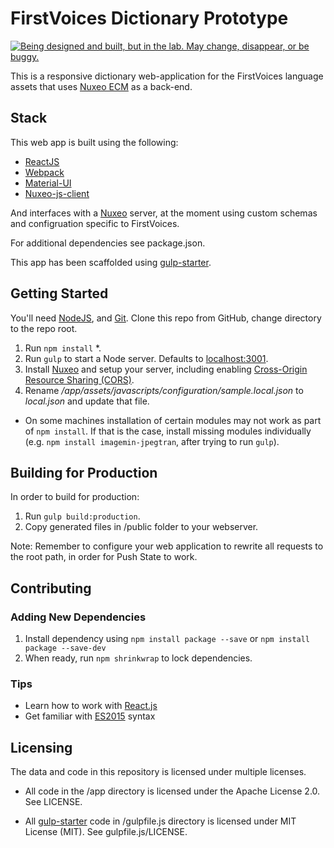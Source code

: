 # FirstVoices Dictionary Prototype #
<a rel="Exploration" href="https://github.com/BCDevExchange/docs/blob/master/discussion/projectstates.md"><img alt="Being designed and built, but in the lab. May change, disappear, or be buggy." style="border-width:0" src="http://bcdevexchange.org/badge/2.svg" title="Being designed and built, but in the lab. May change, disappear, or be buggy." /></a>

This is a responsive dictionary web-application for the FirstVoices language assets that uses [Nuxeo ECM](http://www.nuxeo.com/) as a back-end.

## Stack ##
This web app is built using the following:

-  [ReactJS](https://facebook.github.io/react/)
-  [Webpack](https://webpack.github.io/)
-  [Material-UI](https://github.com/callemall/material-ui)
-  [Nuxeo-js-client](https://github.com/nuxeo/nuxeo-js-client)

And interfaces with a [Nuxeo](http://www.nuxeo.com) server, at the moment using custom schemas and configruation specific to FirstVoices.

For additional dependencies see package.json.

This app has been scaffolded using [gulp-starter](https://github.com/vigetlabs/gulp-starter).

## Getting Started ##

You'll need [NodeJS](http://nodejs.org/), and [Git](http://git-scm.com/downloads). Clone this repo from GitHub, change directory to the repo root.

1. Run `npm install` *.
2. Run `gulp` to start a Node server.  Defaults to [localhost:3001](http://localhost:3001).
3. Install [Nuxeo](http://www.nuxeo.com) and setup your server, including enabling [Cross-Origin Resource Sharing (CORS)](https://doc.nuxeo.com/pages/viewpage.action?pageId=14257084).
4. Rename */app/assets/javascripts/configuration/sample.local.json* to *local.json* and update that file.

* On some machines installation of certain modules may not work as part of `npm install`. If that is the case, install missing modules individually (e.g. `npm install imagemin-jpegtran`, after trying to run `gulp`).

## Building for Production ##

In order to build for production:
1. Run `gulp build:production`.
2. Copy generated files in /public folder to your webserver.

Note: Remember to configure your web application to rewrite all requests to the root path, in order for Push State to work.

## Contributing ##

### Adding New Dependencies
1. Install dependency using `npm install package --save` or `npm install package --save-dev`
2. When ready, run `npm shrinkwrap` to lock dependencies.

### Tips
* Learn how to work with [React.js](https://facebook.github.io/react/docs/getting-started.html)
* Get familiar with [ES2015](https://babeljs.io/docs/learn-es2015/) syntax

## Licensing ##

The data and code in this repository is licensed under multiple licenses.

- All code in the /app directory is licensed under the Apache License 2.0. See LICENSE.

- All [gulp-starter](https://github.com/vigetlabs/gulp-starter) code in /gulpfile.js directory is licensed under MIT License (MIT). See gulpfile.js/LICENSE.
